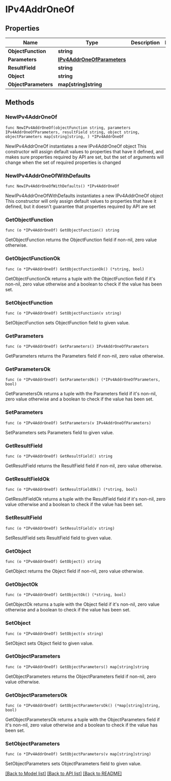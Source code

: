 # IPv4AddrOneOf

## Properties

Name | Type | Description | Notes
------------ | ------------- | ------------- | -------------
**ObjectFunction** | **string** |  | 
**Parameters** | [**IPv4AddrOneOfParameters**](IPv4AddrOneOfParameters.md) |  | 
**ResultField** | **string** |  | 
**Object** | **string** |  | 
**ObjectParameters** | **map[string]string** |  | 

## Methods

### NewIPv4AddrOneOf

`func NewIPv4AddrOneOf(objectFunction string, parameters IPv4AddrOneOfParameters, resultField string, object string, objectParameters map[string]string, ) *IPv4AddrOneOf`

NewIPv4AddrOneOf instantiates a new IPv4AddrOneOf object
This constructor will assign default values to properties that have it defined,
and makes sure properties required by API are set, but the set of arguments
will change when the set of required properties is changed

### NewIPv4AddrOneOfWithDefaults

`func NewIPv4AddrOneOfWithDefaults() *IPv4AddrOneOf`

NewIPv4AddrOneOfWithDefaults instantiates a new IPv4AddrOneOf object
This constructor will only assign default values to properties that have it defined,
but it doesn't guarantee that properties required by API are set

### GetObjectFunction

`func (o *IPv4AddrOneOf) GetObjectFunction() string`

GetObjectFunction returns the ObjectFunction field if non-nil, zero value otherwise.

### GetObjectFunctionOk

`func (o *IPv4AddrOneOf) GetObjectFunctionOk() (*string, bool)`

GetObjectFunctionOk returns a tuple with the ObjectFunction field if it's non-nil, zero value otherwise
and a boolean to check if the value has been set.

### SetObjectFunction

`func (o *IPv4AddrOneOf) SetObjectFunction(v string)`

SetObjectFunction sets ObjectFunction field to given value.


### GetParameters

`func (o *IPv4AddrOneOf) GetParameters() IPv4AddrOneOfParameters`

GetParameters returns the Parameters field if non-nil, zero value otherwise.

### GetParametersOk

`func (o *IPv4AddrOneOf) GetParametersOk() (*IPv4AddrOneOfParameters, bool)`

GetParametersOk returns a tuple with the Parameters field if it's non-nil, zero value otherwise
and a boolean to check if the value has been set.

### SetParameters

`func (o *IPv4AddrOneOf) SetParameters(v IPv4AddrOneOfParameters)`

SetParameters sets Parameters field to given value.


### GetResultField

`func (o *IPv4AddrOneOf) GetResultField() string`

GetResultField returns the ResultField field if non-nil, zero value otherwise.

### GetResultFieldOk

`func (o *IPv4AddrOneOf) GetResultFieldOk() (*string, bool)`

GetResultFieldOk returns a tuple with the ResultField field if it's non-nil, zero value otherwise
and a boolean to check if the value has been set.

### SetResultField

`func (o *IPv4AddrOneOf) SetResultField(v string)`

SetResultField sets ResultField field to given value.


### GetObject

`func (o *IPv4AddrOneOf) GetObject() string`

GetObject returns the Object field if non-nil, zero value otherwise.

### GetObjectOk

`func (o *IPv4AddrOneOf) GetObjectOk() (*string, bool)`

GetObjectOk returns a tuple with the Object field if it's non-nil, zero value otherwise
and a boolean to check if the value has been set.

### SetObject

`func (o *IPv4AddrOneOf) SetObject(v string)`

SetObject sets Object field to given value.


### GetObjectParameters

`func (o *IPv4AddrOneOf) GetObjectParameters() map[string]string`

GetObjectParameters returns the ObjectParameters field if non-nil, zero value otherwise.

### GetObjectParametersOk

`func (o *IPv4AddrOneOf) GetObjectParametersOk() (*map[string]string, bool)`

GetObjectParametersOk returns a tuple with the ObjectParameters field if it's non-nil, zero value otherwise
and a boolean to check if the value has been set.

### SetObjectParameters

`func (o *IPv4AddrOneOf) SetObjectParameters(v map[string]string)`

SetObjectParameters sets ObjectParameters field to given value.



[[Back to Model list]](../README.md#documentation-for-models) [[Back to API list]](../README.md#documentation-for-api-endpoints) [[Back to README]](../README.md)


